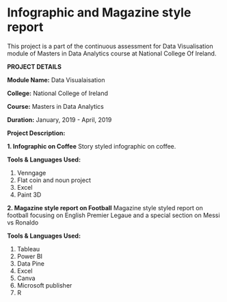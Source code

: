 # Infographic and Magazine style report

This project is a part of the continuous assessment for Data Visualisation module of Masters in Data Analytics course at National College Of Ireland.

**PROJECT DETAILS**

**Module Name:** Data Visualaisation

**College:** National College of Ireland

**Course:** Masters in Data Analytics

**Duration:** January, 2019 - April, 2019

**Project Description:** 

**1. Infographic on Coffee** 
Story styled infographic on coffee.

**Tools & Languages Used:**
1. Venngage
2. Flat coin and noun project
3. Excel
4. Paint 3D

**2. Magazine style report on Football** 
Magazine style styled report on football focusing on English Premier Legaue and a special section on Messi vs Ronaldo

**Tools & Languages Used:**
1. Tableau
2. Power BI
3. Data Pine
4. Excel
5. Canva
6. Microsoft publisher
7. R
